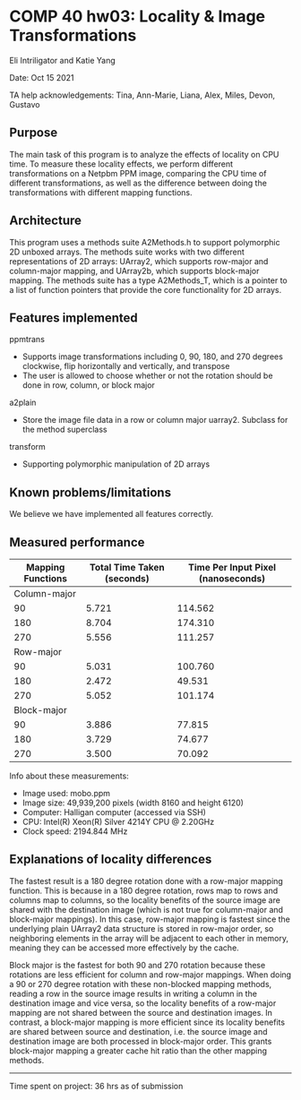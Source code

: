 # COMP 40 hw03: Locality & Image Transformations
Eli Intriligator and Katie Yang

Date: Oct 15 2021

TA help acknowledgements:
    Tina, Ann-Marie, Liana, Alex, Miles, Devon, Gustavo

## Purpose
The main task of this program is to analyze the effects of
locality on CPU time. To measure these locality effects,
we perform different transformations on a Netpbm PPM image,
comparing the CPU time of different transformations, as well
as the difference between doing the transformations with
different mapping functions.

## Architecture
This program uses a methods suite A2Methods.h to support
polymorphic 2D unboxed arrays. The methods suite works with
two different representations of 2D arrays: UArray2, which
supports row-major and column-major mapping, and UArray2b,
which supports block-major mapping. The methods suite has a
type A2Methods_T, which is a pointer to a list of function
pointers that provide the core functionality for 2D arrays.
    
## Features implemented
ppmtrans
- Supports image transformations including 0, 90, 180, and 
   270 degrees clockwise, flip horizontally and vertically,
   and transpose
- The user is allowed to choose whether or not the rotation
   should be done in row, column, or block major

a2plain
- Store the image file data in a row or column
   major uarray2. Subclass for the method superclass

transform
- Supporting polymorphic manipulation of 2D arrays

## Known problems/limitations
We believe we have implemented all features correctly.

## Measured performance

| Mapping Functions | Total Time Taken (seconds) | Time Per Input Pixel (nanoseconds) |
|-------------------|----------------------------|------------------------------------|
| Column-major      |                            |                                    |
| 90                | 5.721                      | 114.562                            |
| 180               | 8.704                      | 174.310                            |
| 270               | 5.556                      | 111.257                            |
| Row-major         |                            |                                    |
| 90                | 5.031                      | 100.760                            |
| 180               | 2.472                      | 49.531                             |
| 270               | 5.052                      | 101.174                            |
| Block-major       |                            |                                    |
| 90                | 3.886                      | 77.815                             |
| 180               | 3.729                      | 74.677                             |
| 270               | 3.500                      | 70.092                             |

Info about these measurements:
- Image used: mobo.ppm
- Image size: 49,939,200 pixels (width 8160 and height 6120)
- Computer: Halligan computer (accessed via SSH)
- CPU: Intel(R) Xeon(R) Silver 4214Y CPU @ 2.20GHz
- Clock speed: 2194.844 MHz

## Explanations of locality differences 

The fastest result is a 180 degree rotation done with a row-major
mapping function. This is because in a 180 degree rotation, rows map to
rows and columns map to columns, so the locality benefits of the source
image are shared with the destination image (which is not true for
column-major and block-major mappings). In this case, row-major mapping
is fastest since the underlying plain UArray2 data structure is stored
in row-major order, so neighboring elements in the array will be
adjacent to each other in memory, meaning they can be accessed more
effectively by the cache.

Block major is the fastest for both 90 and 270 rotation because these
rotations are less efficient for column and row-major mappings. When
doing a 90 or 270 degree rotation with these non-blocked mapping
methods, reading a row in the source image results in writing a column
in the destination image and vice versa, so the locality benefits of a
row-major mapping are not shared between the source and destination
images. In contrast, a block-major mapping is more efficient since its
locality benefits are shared between source and destination, i.e. the
source image and destination image are both processed in block-major
order. This grants block-major mapping a greater cache hit ratio than
the other mapping methods.

---

Time spent on project:
    36 hrs as of submission
